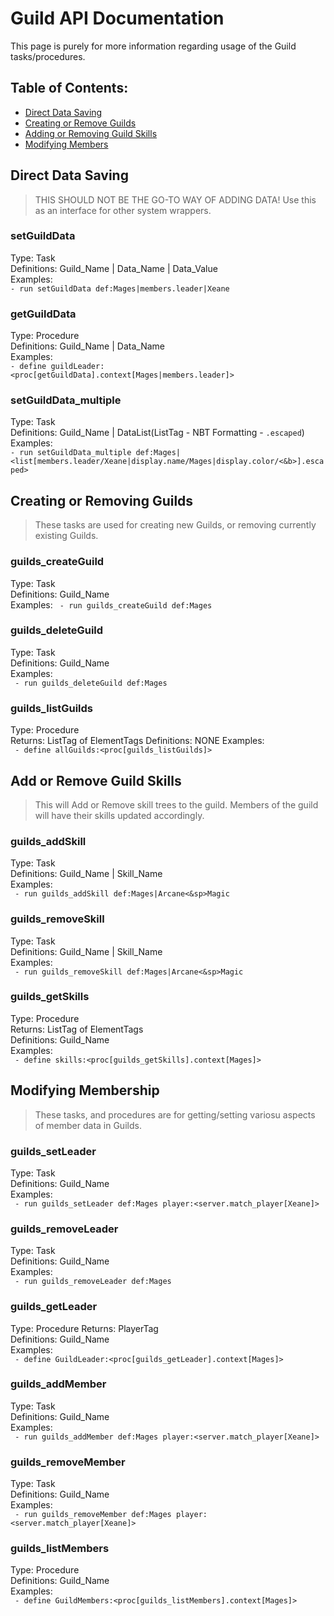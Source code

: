 # Guild API Documentation
This page is purely for more information regarding usage of the Guild tasks/procedures.  
## Table of Contents:
* [Direct Data Saving](#direct-data-saving)
* [Creating or Remove Guilds](#creating-or-removing-guilds)
* [Adding or Removing Guild Skills](#add-or-remove-guild-skills)
* [Modifying Members](#modifying-membership)  


## Direct Data Saving
> THIS SHOULD NOT BE THE GO-TO WAY OF ADDING DATA! Use this as an interface for other system wrappers.

### setGuildData
Type: Task  
Definitions: Guild_Name | Data_Name | Data_Value  
Examples:  
`- run setGuildData def:Mages|members.leader|Xeane`

### getGuildData
Type: Procedure  
Definitions: Guild_Name | Data_Name  
Examples:  
`- define guildLeader:<proc[getGuildData].context[Mages|members.leader]>`

### setGuildData_multiple
Type: Task  
Definitions: Guild_Name | DataList(ListTag - NBT Formatting - `.escaped`)  
Examples:  
`- run setGuildData_multiple def:Mages|<list[members.leader/Xeane|display.name/Mages|display.color/<&b>].escaped>`

## Creating or Removing Guilds
> These tasks are used for creating new Guilds, or removing currently existing Guilds.

### guilds_createGuild
Type: Task  
Definitions: Guild_Name  
Examples:
` - run guilds_createGuild def:Mages`

### guilds_deleteGuild
Type: Task  
Definitions: Guild_Name  
Examples:  
` - run guilds_deleteGuild def:Mages`

### guilds_listGuilds
Type: Procedure  
Returns: ListTag of ElementTags
Definitions: NONE
Examples:  
` - define allGuilds:<proc[guilds_listGuilds]>`


## Add or Remove Guild Skills
> This will Add or Remove skill trees to the guild. Members of the guild will have their skills updated accordingly.

### guilds_addSkill
Type: Task  
Definitions: Guild_Name | Skill_Name  
Examples:  
` - run guilds_addSkill def:Mages|Arcane<&sp>Magic`

### guilds_removeSkill
Type: Task  
Definitions: Guild_Name | Skill_Name  
Examples:  
` - run guilds_removeSkill def:Mages|Arcane<&sp>Magic`  

### guilds_getSkills
Type: Procedure  
Returns: ListTag of ElementTags  
Definitions: Guild_Name  
Examples:  
` - define skills:<proc[guilds_getSkills].context[Mages]>`  

## Modifying Membership
> These tasks, and procedures are for getting/setting variosu aspects of member data in Guilds.  

### guilds_setLeader
Type: Task  
Definitions: Guild_Name  
Examples:  
` - run guilds_setLeader def:Mages player:<server.match_player[Xeane]>`  

### guilds_removeLeader
Type: Task  
Definitions: Guild_Name  
Examples:  
` - run guilds_removeLeader def:Mages`  

### guilds_getLeader
Type: Procedure
Returns: PlayerTag  
Definitions: Guild_Name  
Examples:  
` - define GuildLeader:<proc[guilds_getLeader].context[Mages]>`  

### guilds_addMember  
Type: Task  
Definitions: Guild_Name  
Examples:  
` - run guilds_addMember def:Mages player:<server.match_player[Xeane]>`  

### guilds_removeMember  
Type: Task  
Definitions: Guild_Name  
Examples:  
` - run guilds_removeMember def:Mages player:<server.match_player[Xeane]>`  

### guilds_listMembers  
Type: Procedure  
Definitions: Guild_Name  
Examples:  
` - define GuildMembers:<proc[guilds_listMembers].context[Mages]>`  